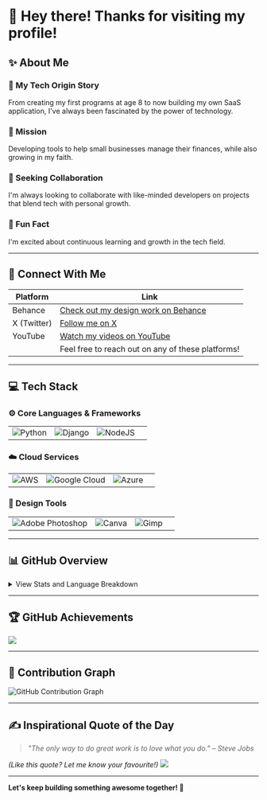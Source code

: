 # 👋 Hey there! Thanks for visiting my profile!

## ✨ About Me

### 🚀 My Tech Origin Story

From creating my first programs at age 8 to now building my own SaaS application, I've always been fascinated by the power of technology. 

### 🎯 Mission

Developing tools to help small businesses manage their finances, while also growing in my faith.

### 🤝 Seeking Collaboration

I'm always looking to collaborate with like-minded developers on projects that blend tech with personal growth.

### 🤔 Fun Fact

I'm excited about continuous learning and growth in the tech field.

---

## 🔗 Connect With Me

| Platform  | Link                                                                  |
|-----------|-----------------------------------------------------------------------|
| Behance   | [Check out my design work on Behance](https://behance.net/rishigavel7c29)   |
| X (Twitter) | [Follow me on X](https://x.com/imtitled_)                             |
| YouTube   | [Watch my videos on YouTube](https://youtube.com/@@Imtitled)                 |
|           | Feel free to reach out on any of these platforms! |


---

## 💻 Tech Stack

### ⚙️ Core Languages & Frameworks
|  |  |  |  |
| ------------- | ------------- | ------------- | ------------- |
| ![Python](https://img.shields.io/badge/python-3670A0?style=for-the-badge&logo=python&logoColor=ffdd54) | ![Django](https://img.shields.io/badge/django-%23092E20.svg?style=for-the-badge&logo=django&logoColor=white) | ![NodeJS](https://img.shields.io/badge/node.js-6DA55F?style=for-the-badge&logo=node.js&logoColor=white) | |


### ☁️ Cloud Services
|  |  |  |  |
| ------------- | ------------- | ------------- | ------------- |
| ![AWS](https://img.shields.io/badge/AWS-%23FF9900.svg?style=for-the-badge&logo=amazon-aws&logoColor=white) | ![Google Cloud](https://img.shields.io/badge/GoogleCloud-%234285F4.svg?style=for-the-badge&logo=google-cloud&logoColor=white) | ![Azure](https://img.shields.io/badge/azure-%230072C6.svg?style=for-the-badge&logo=microsoftazure&logoColor=white) | |

### 🎨 Design Tools
|  |  |  |  |
| ------------- | ------------- | ------------- | ------------- |
| ![Adobe Photoshop](https://img.shields.io/badge/adobe%20photoshop-%2331A8FF.svg?style=for-the-badge&logo=adobe%20photoshop&logoColor=white) | ![Canva](https://img.shields.io/badge/Canva-%2300C4CC.svg?style=for-the-badge&logo=Canva&logoColor=white) | ![Gimp](https://img.shields.io/badge/Gimp-657D8B?style=for-the-badge&logo=gimp&logoColor=FFFFFF) |  |

---

## 📊 GitHub Overview

<details><summary>View Stats and Language Breakdown</summary>
<div style="display: flex; justify-content: space-around;">
  <img src="https://github-readme-stats.vercel.app/api?username=DevlopRishi&theme=neon&hide_border=true&include_all_commits=true&count_private=true" alt="GitHub Stats" width="45%">
  <img src="https://github-readme-streak-stats.herokuapp.com/?user=DevlopRishi&theme=neon&hide_border=true" alt="GitHub Streak" width="45%">
</div>
  
### 📈 Top Languages
![](https://github-readme-stats.vercel.app/api/top-langs/?username=DevlopRishi&theme=neon&hide_border=true&include_all_commits=true&count_private=true&layout=compact)
</details>

---

## 🏆 GitHub Achievements

![](https://github-profile-trophy.vercel.app/?username=DevlopRishi&theme=radical&no-frame=false&no-bg=true&margin-w=4)

---
## 🌟 Contribution Graph

![GitHub Contribution Graph](https://activity-graph.herokuapp.com/graph?username=DevlopRishi&theme=dracula&hide_border=true&area=true)

---
## ✍️ Inspirational Quote of the Day
> *"The only way to do great work is to love what you do." – Steve Jobs*

*(Like this quote? Let me know your favourite!)*
![](https://quotes-github-readme.vercel.app/api?type=vertical&theme=dark)

---

**Let's keep building something awesome together! 🚀**